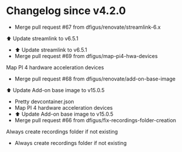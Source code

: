 # Changelog since v4.2.0
- Merge pull request #67 from dfigus/renovate/streamlink-6.x

⬆️ Update streamlink to v6.5.1 
- ⬆️ Update streamlink to v6.5.1 
- Merge pull request #69 from dfigus/map-pi4-hwa-devices

Map PI 4 hardware acceleration devices 
- Merge pull request #68 from dfigus/renovate/add-on-base-image

⬆️ Update Add-on base image to v15.0.5 
- Pretty devcontainer.json 
- Map PI 4 hardware acceleration devices 
- ⬆️ Update Add-on base image to v15.0.5 
- Merge pull request #66 from dfigus/fix-recordings-folder-creation

Always create recordings folder if not existing 
- Always create recordings folder if not existing 
